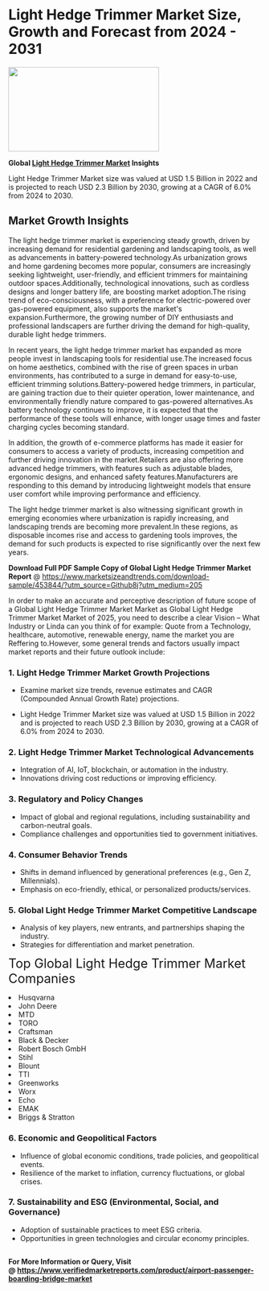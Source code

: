 <H1>Light Hedge Trimmer Market Size, Growth and Forecast from 2024 - 2031</H1><img class="aligncenter size-medium wp-image-584254" src="https://thirdeyenews.in/wp-content/uploads/2024/09/Global-Market-Research-300x168.jpeg" alt="" width="300" height="168" /><p><strong>Global&nbsp;<a href="https://www.marketsizeandtrends.com/download-sample/453844/?utm_source=Github8j?utm_medium=205">Light Hedge Trimmer Market</a> Insights</strong></p><p>Light Hedge Trimmer Market size was valued at USD 1.5 Billion in 2022 and is projected to reach USD 2.3 Billion by 2030, growing at a CAGR of 6.0% from 2024 to 2030.</p><p><h2>Market Growth Insights</h2> <p>The light hedge trimmer market is experiencing steady growth, driven by increasing demand for residential gardening and landscaping tools, as well as advancements in battery-powered technology.As urbanization grows and home gardening becomes more popular, consumers are increasingly seeking lightweight, user-friendly, and efficient trimmers for maintaining outdoor spaces.Additionally, technological innovations, such as cordless designs and longer battery life, are boosting market adoption.The rising trend of eco-consciousness, with a preference for electric-powered over gas-powered equipment, also supports the market's expansion.Furthermore, the growing number of DIY enthusiasts and professional landscapers are further driving the demand for high-quality, durable light hedge trimmers.</p> <p>In recent years, the light hedge trimmer market has expanded as more people invest in landscaping tools for residential use.The increased focus on home aesthetics, combined with the rise of green spaces in urban environments, has contributed to a surge in demand for easy-to-use, efficient trimming solutions.Battery-powered hedge trimmers, in particular, are gaining traction due to their quieter operation, lower maintenance, and environmentally friendly nature compared to gas-powered alternatives.As battery technology continues to improve, it is expected that the performance of these tools will enhance, with longer usage times and faster charging cycles becoming standard.</p> <p>In addition, the growth of e-commerce platforms has made it easier for consumers to access a variety of products, increasing competition and further driving innovation in the market.Retailers are also offering more advanced hedge trimmers, with features such as adjustable blades, ergonomic designs, and enhanced safety features.Manufacturers are responding to this demand by introducing lightweight models that ensure user comfort while improving performance and efficiency.</p> <p>The light hedge trimmer market is also witnessing significant growth in emerging economies where urbanization is rapidly increasing, and landscaping trends are becoming more prevalent.In these regions, as disposable incomes rise and access to gardening tools improves, the demand for such products is expected to rise significantly over the next few years.</p> <p><span class=""><strong>Download Full PDF Sample Copy of Global Light Hedge Trimmer Market Report</strong> @ <a href="https://www.marketsizeandtrends.com/download-sample/453844/?utm_source=Github8j?utm_medium=205" target="_blank">https://www.marketsizeandtrends.com/download-sample/453844/?utm_source=Github8j?utm_medium=205</a></span></p><p>In order to make an accurate and perceptive description of future scope of a Global&nbsp;Light Hedge Trimmer Market Market as Global&nbsp;Light Hedge Trimmer Market Market of 2025, you need to describe a clear Vision &ndash; What Industry or Linda can you think of for example: Quote from a Technology, healthcare, automotive, renewable energy, name the market you are Reffering to.However, some general trends and factors usually impact market reports and their future outlook include:</p><h3>1.&nbsp;<strong>Light Hedge Trimmer Market Growth Projections</strong></h3><ul><li>Examine market size trends, revenue estimates and CAGR (Compounded Annual Growth Rate) projections.</li><li><p>Light Hedge Trimmer Market size was valued at USD 1.5 Billion in 2022 and is projected to reach USD 2.3 Billion by 2030, growing at a CAGR of 6.0% from 2024 to 2030.</p></li></ul><h3>2.&nbsp;<strong>Light Hedge Trimmer Market Technological Advancements</strong></h3><ul><li>Integration of AI, IoT, blockchain, or automation in the industry.</li><li>Innovations driving cost reductions or improving efficiency.</li></ul><h3>3.&nbsp;<strong>Regulatory and Policy Changes</strong></h3><ul><li>Impact of global and regional regulations, including sustainability and carbon-neutral goals.</li><li>Compliance challenges and opportunities tied to government initiatives.</li></ul><h3>4.&nbsp;<strong>Consumer Behavior Trends</strong></h3><ul><li>Shifts in demand influenced by generational preferences (e.g., Gen Z, Millennials).</li><li>Emphasis on eco-friendly, ethical, or personalized products/services.</li></ul><h3>5.&nbsp;<strong>Global Light Hedge Trimmer Market Competitive Landscape</strong></h3><ul><li>Analysis of key players, new entrants, and partnerships shaping the industry.</li><li>Strategies for differentiation and market penetration.</li></ul><p data-pm-slice="1 1 []"><span style="color: inherit; font-family: inherit; font-size: 25px;">Top Global Light Hedge Trimmer Market Companies</span></p><div class="" data-test-id=""><p><li>Husqvarna</li><li> John Deere</li><li> MTD</li><li> TORO</li><li> Craftsman</li><li> Black & Decker</li><li> Robert Bosch GmbH</li><li> Stihl</li><li> Blount</li><li> TTI</li><li> Greenworks</li><li> Worx</li><li> Echo</li><li> EMAK</li><li> Briggs & Stratton</li></p></div><h3>6.&nbsp;<strong>Economic and Geopolitical Factors</strong></h3><ul><li>Influence of global economic conditions, trade policies, and geopolitical events.</li><li>Resilience of the market to inflation, currency fluctuations, or global crises.</li></ul><h3>7.&nbsp;<strong>Sustainability and ESG (Environmental, Social, and Governance)</strong></h3><ul><li>Adoption of sustainable practices to meet ESG criteria.</li><li>Opportunities in green technologies and circular economy principles.</li></ul><h2><strong style="font-size: 14px;">For More Information or Query, Visit @&nbsp;</strong><a style="background-color: #ffffff; font-size: 14px;" href="https://www.marketsizeandtrends.com/report/light-hedge-trimmer-market/" target="_blank">https://www.verifiedmarketreports.com/product/airport-passenger-boarding-bridge-market</a></h2>